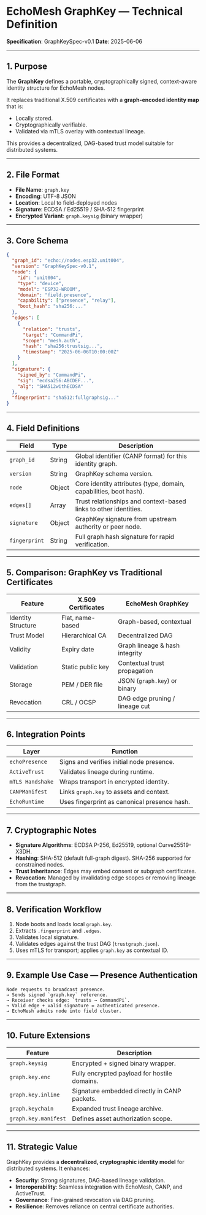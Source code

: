 # EchoMesh GraphKey — Technical Definition

**Specification**: GraphKeySpec-v0.1
**Date**: 2025-06-06

---

## 1. Purpose

The **GraphKey** defines a portable, cryptographically signed, context-aware identity structure for EchoMesh nodes.

It replaces traditional X.509 certificates with a **graph-encoded identity map** that is:

* Locally stored.
* Cryptographically verifiable.
* Validated via mTLS overlay with contextual lineage.

This provides a decentralized, DAG-based trust model suitable for distributed systems.

---

## 2. File Format

* **File Name**: `graph.key`
* **Encoding**: UTF-8 JSON
* **Location**: Local to field-deployed nodes
* **Signature**: ECDSA / Ed25519 / SHA-512 fingerprint
* **Encrypted Variant**: `graph.keysig` (binary wrapper)

---

## 3. Core Schema

```json
{
  "graph_id": "echo://nodes.esp32.unit004",
  "version": "GraphKeySpec-v0.1",
  "node": {
    "id": "unit004",
    "type": "device",
    "model": "ESP32-WROOM",
    "domain": "field.presence",
    "capability": ["presence", "relay"],
    "boot_hash": "sha256:..."
  },
  "edges": [
    {
      "relation": "trusts",
      "target": "CommandPi",
      "scope": "mesh.auth",
      "hash": "sha256:trustsig...",
      "timestamp": "2025-06-06T10:00:00Z"
    }
  ],
  "signature": {
    "signed_by": "CommandPi",
    "sig": "ecdsa256:ABCDEF...",
    "alg": "SHA512withECDSA"
  },
  "fingerprint": "sha512:fullgraphsig..."
}
```

---

## 4. Field Definitions

| Field         | Type   | Description                                                       |
| ------------- | ------ | ----------------------------------------------------------------- |
| `graph_id`    | String | Global identifier (CANP format) for this identity graph.          |
| `version`     | String | GraphKey schema version.                                          |
| `node`        | Object | Core identity attributes (type, domain, capabilities, boot hash). |
| `edges[]`     | Array  | Trust relationships and context-based links to other identities.  |
| `signature`   | Object | GraphKey signature from upstream authority or peer node.          |
| `fingerprint` | String | Full graph hash signature for rapid verification.                 |

---

## 5. Comparison: GraphKey vs Traditional Certificates

| Feature            | X.509 Certificates | EchoMesh GraphKey              |
| ------------------ | ------------------ | ------------------------------ |
| Identity Structure | Flat, name-based   | Graph-based, contextual        |
| Trust Model        | Hierarchical CA    | Decentralized DAG              |
| Validity           | Expiry date        | Graph lineage & hash integrity |
| Validation         | Static public key  | Contextual trust propagation   |
| Storage            | PEM / DER file     | JSON (`graph.key`) or binary   |
| Revocation         | CRL / OCSP         | DAG edge pruning / lineage cut |

---

## 6. Integration Points

| Layer            | Function                                     |
| ---------------- | -------------------------------------------- |
| `echoPresence`   | Signs and verifies initial node presence.    |
| `ActiveTrust`    | Validates lineage during runtime.            |
| `mTLS Handshake` | Wraps transport in encrypted identity.       |
| `CANPManifest`   | Links `graph.key` to assets and context.     |
| `EchoRuntime`    | Uses fingerprint as canonical presence hash. |

---

## 7. Cryptographic Notes

* **Signature Algorithms**: ECDSA P-256, Ed25519, optional Curve25519-X3DH.
* **Hashing**: SHA-512 (default full-graph digest). SHA-256 supported for constrained nodes.
* **Trust Inheritance**: Edges may embed consent or subgraph certificates.
* **Revocation**: Managed by invalidating edge scopes or removing lineage from the trustgraph.

---

## 8. Verification Workflow

1. Node boots and loads local `graph.key`.
2. Extracts `.fingerprint` and `.edges`.
3. Validates local signature.
4. Validates edges against the trust DAG (`trustgraph.json`).
5. Uses mTLS for transport; applies `graph.key` as contextual ID.

---

## 9. Example Use Case — Presence Authentication

```text
Node requests to broadcast presence.  
→ Sends signed `graph.key` reference.  
→ Receiver checks edge: `trusts → CommandPi`.  
→ Valid edge + valid signature = authenticated presence.  
→ EchoMesh admits node into field cluster.  
```

---

## 10. Future Extensions

| Feature              | Description                                  |
| -------------------- | -------------------------------------------- |
| `graph.keysig`       | Encrypted + signed binary wrapper.           |
| `graph.key.enc`      | Fully encrypted payload for hostile domains. |
| `graph.key.inline`   | Signature embedded directly in CANP packets. |
| `graph.keychain`     | Expanded trust lineage archive.              |
| `graph.key.manifest` | Defines asset authorization scope.           |

---

## 11. Strategic Value

GraphKey provides a **decentralized, cryptographic identity model** for distributed systems. It enhances:

* **Security**: Strong signatures, DAG-based lineage validation.
* **Interoperability**: Seamless integration with EchoMesh, CANP, and ActiveTrust.
* **Governance**: Fine-grained revocation via DAG pruning.
* **Resilience**: Removes reliance on central certificate authorities.

